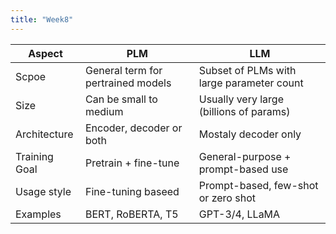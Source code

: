 ```yaml
---
title: "Week8"
---
```



| Aspect        | PLM                                | LLM                                       |
| ------------- | ---------------------------------- | ----------------------------------------- |
| Scpoe         | General term for pertrained models | Subset of PLMs with large parameter count |
| Size          | Can be small to medium             | Usually very large (billions of params)   |
| Architecture  | Encoder, decoder or both           | Mostaly decoder only                      |
| Training Goal | Pretrain + fine-tune               | General-purpose + prompt-based use        |
| Usage style   | Fine-tuning baseed                 | Prompt-based, few-shot or zero shot       |
| Examples      | BERT, RoBERTA, T5                  | GPT-3/4, LLaMA                            |

